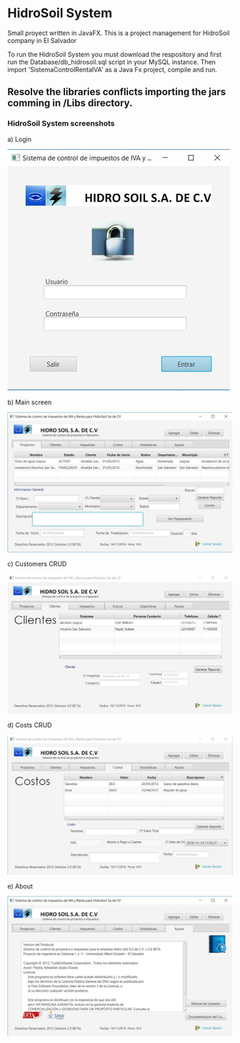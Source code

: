 # HidroSoil System

Small proyect written in JavaFX. This is a project management for HidroSoil company in El Salvador

To run the HidroSoil System you must download the respository and first run the Database/db_hidrosoil.sql script in your MySQL instance. Then import 'SistemaControlRentaIVA' as a Java Fx project, compile and run. 

## Resolve the libraries conflicts importing the jars comming in /Libs directory.

### HidroSoil System screenshots

a) Login

![alt tag](https://raw.githubusercontent.com/GelukkigTurtle/HidroSoil-System/master/screenshots/5.jpg)

b) Main screen

![alt tag](https://raw.githubusercontent.com/GelukkigTurtle/HidroSoil-System/master/screenshots/1.jpg)

c) Customers CRUD

![alt tag](https://raw.githubusercontent.com/GelukkigTurtle/HidroSoil-System/master/screenshots/2.jpg)

d) Costs CRUD

![alt tag](https://raw.githubusercontent.com/GelukkigTurtle/HidroSoil-System/master/screenshots/3.jpg)

e) About

![alt tag](https://raw.githubusercontent.com/GelukkigTurtle/HidroSoil-System/master/screenshots/4.jpg)

